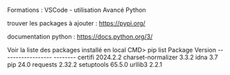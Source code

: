 
Formations :
    VSCode - utilisation
    Avancé Python

trouver les packages à ajouter :
    https://pypi.org/

documentation python :
    https://docs.python.org/3/


Voir la liste des packages installé en local
    CMD> pip list
        Package            Version
        ------------------ --------
        certifi            2024.2.2
        charset-normalizer 3.3.2
        idna               3.7
        pip                24.0
        requests           2.32.2
        setuptools         65.5.0
        urllib3            2.2.1

